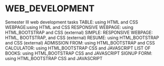 # WEB_DEVELOPMENT
Semester III web development tasks
TABLE: using HTML and CSS
WEBPAGE:using HTML and CSS
RESPONSIVE WEBPAGE: using HTML,BOOTSTRAP and CSS (external)
SIMPLE: RESPONSIVE WEBPAGE: HTML, BOOTSTRAP, and CSS (external)
RESUME: using HTML,BOOTSTRAP and CSS (external)
ADMISSION FROM: using HTML,BOOTSTRAP and CSS
CALCULATOR: using HTML,BOOTSTRAP CSS and JAVASCRIPT
LIST OF BOOKS: using HTML,BOOTSTRAP CSS and JAVASCRIPT
SIGNUP FORM: using HTML,BOOTSTRAP CSS and JAVASCRIPT
